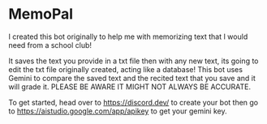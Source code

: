 # MemoPal
I created this bot originally to help me with memorizing text that I would need from a school club!

It saves the text you provide in a txt file then with any new text, its going to edit the txt file originally created, acting like a database!
This bot uses Gemini to compare the saved text and the recited text that you save and it will grade it. 
PLEASE BE AWARE IT MIGHT NOT ALWAYS BE ACCURATE.

To get started, head over to https://discord.dev/ to create your bot then go to https://aistudio.google.com/app/apikey to get your gemini key.
